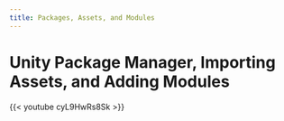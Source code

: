 ```yaml
---
title: Packages, Assets, and Modules
---
```

# Unity Package Manager, Importing Assets, and Adding Modules

{{< youtube cyL9HwRs8Sk >}}
